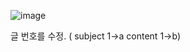 ![image](/uploads/ec2db01b9463ba7f9877e8f5bf658286/image.png)


 글 번호를 수정. ( subject 1->a content 1->b)

